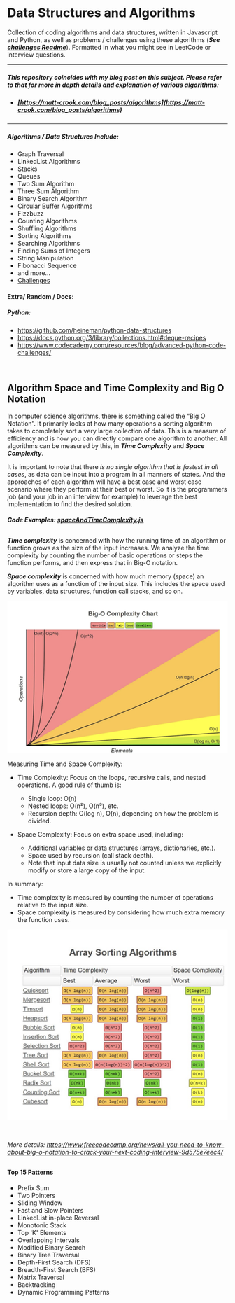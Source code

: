 # Data Structures and Algorithms

Collection of coding algorithms and data structures, written in Javascript and Python, as well as problems / challenges using these algorithms (***See [challenges Readme](./challenges/README.md)***). Formatted in what you might see in LeetCode or interview questions.

----

##### This repository coincides with my blog post on this subject. Please refer to that for more in depth details and explanation of various algorithms:
* ##### [https://matt-crook.com/blog_posts/algorithms](https://matt-crook.com/blog_posts/algorithms)

----


##### Algorithms / Data Structures Include:
* Graph Traversal
* LinkedList Algorithms
* Stacks
* Queues
* Two Sum Algorithm
* Three Sum Algorithm
* Binary Search Algorithm
* Circular Buffer Algorithms
* Fizzbuzz
* Counting Algorithms
* Shuffling Algorithms
* Sorting Algorithms
* Searching Algorithms
* Finding Sums of Integers
* String Manipulation
* Fibonacci Sequence
* and more...
* [Challenges](./challenges/)

#### Extra/ Random / Docs:

##### Python:
- https://github.com/heineman/python-data-structures
- https://docs.python.org/3/library/collections.html#deque-recipes
- https://www.codecademy.com/resources/blog/advanced-python-code-challenges/

<br>

## Algorithm Space and Time Complexity and Big O Notation

In computer science algorithms, there is something called the “Big O Notation”. It primarily looks at how many operations a sorting algorithm takes to completely sort a very large collection of data. This is a measure of efficiency and is how you can directly compare one algorithm to another. All algorithms can be measured by this, in ***Time Complexity*** and ***Space Complexity***.

It is important to note that there *is no single algorithm that is fastest in all cases*, as data can be input into a program in all manners of states. And the approaches of each algorithm will have a best case and worst case scenario where they perform at their best or worst. So it is the programmers job (and your job in an interview for example) to leverage the best implementation to find the desired solution.

##### *Code Examples: [spaceAndTimeComplexity.js](./complexity/spaceAndTimeComplexity.js)*

##

***Time complexity*** is concerned with how the running time of an algorithm or function grows as the size of the input increases. We analyze the time complexity by counting the number of basic operations or steps the function performs, and then express that in Big-O notation.

***Space complexity*** is concerned with how much memory (space) an algorithm uses as a function of the input size. This includes the space used by variables, data structures, function call stacks, and so on.

![big-o](./media/bigO.png)

Measuring Time and Space Complexity:

* Time Complexity: Focus on the loops, recursive calls, and nested operations. A good rule of thumb is:
  * Single loop: O(n)
  * Nested loops: O(n²), O(n³), etc.
  * Recursion depth: O(log n), O(n), depending on how the problem is divided.

* Space Complexity: Focus on extra space used, including:
  * Additional variables or data structures (arrays, dictionaries, etc.).
  * Space used by recursion (call stack depth).
  * Note that input data size is usually not counted unless we explicitly modify or store a large copy of the input.

In summary:

* Time complexity is measured by counting the number of operations relative to the input size.
* Space complexity is measured by considering how much extra memory the function uses.

![sorting-algorithms](./media/sorting_algorithms.png)

<br>

*More details: https://www.freecodecamp.org/news/all-you-need-to-know-about-big-o-notation-to-crack-your-next-coding-interview-9d575e7eec4/*

##

#### Top 15 Patterns

- Prefix Sum
- Two Pointers
- Sliding Window
- Fast and Slow Pointers
- LinkedList in-place Reversal
- Monotonic Stack
- Top 'K' Elements
- Overlapping Intervals
- Modified Binary Search
- Binary Tree Traversal
- Depth-First Search (DFS)
- Breadth-First Search (BFS)
- Matrix Traversal
- Backtracking
- Dynamic Programming Patterns


<!-- ## Graph Search (BFS and DFS)

[Challenge Example](./challenges/javascript/adjancencyMatrix.js)

[Example Graph Traversal](./graphTraversal/)

#### Adjacency List
An adjacency list is the most common common way to represent a graph. Every vertex (or node) stores a list of adjacent vertices. In an undirected graph, an edge like `(a, b)` would be stored twice: once in `a's` adjacent vertices, and once in `b's` adjacent vertices.

![adjacency-list](./media/adjacency-list.png)


#### Adjacency Matrix

An adjacency matrix is `N x N` boolean matrix (where `N` is the number of nodes), where a `true` value at `matrix[i][j] ` indicates an edge from node `i` to node `j`. You can also use an integer matrix with zeros and ones.

* In an undirected graph, an adjacency matrix will be symmetric. In a directed graph, it will not necessarily be.

The graph algorithms that are used on adjacency lists can be performed with adjacency matrices, but they may be somewhat less efficient. In the adjacency list representation, you can easily iterate through the neighbors of a node. In the adjacency matrix representation, you will need to iterate through all the nodes to identify a node's neighbors.

![adjacency-matrix](./media/adjacency-matrix.png)

##### Algorithms

Two common ways to search a graph are ***Depth-First Search*** and ***Breath-First Search***.

[Example](./binarySearch/search.js)

In Depth-First Search (DFS), we start at the root (or another arbitrarily selected node) and explore each branch completely before moving onto the next branch. That is, we go deep first (hence the name depth- first search) before we go wide.


In Breath-First Search, we start at the root (or another arbitrarily selected note) and explore each neighbor before going onto any of their children. That is, we go wide (hence the name breath- first) before we go deep.

Breath-First Search (BFS) and Depth-First Search (DFS) tend to be used in different scenarios.

* DFS is often preferred if we want to visit every node in the graph. Both will work fine but depth first search is a bit simpler.
* However, if we want to find the shortest path or just any path between two notes BFS is generally better.


<br>

## Stacks

[Example](./stacksAndQueues/stack.js)

The stack data structure is precisely what it sounds like: a stack of data. In certain types of scenarios, it can be favorable to store data in a stack rather than in an array. A stack uses LIFO *(last-in, first- out)* ordering. That is, as in a stack of dinner plates. The most recent item added to the stack is the first item to be removed.

Unlike an array, a stack doesn't offer a consent-constant time access to the `i`th item. However, it does allow constant-time adds and removes as it doesn't require shifting elements around.

One case where stacks are often useful is in certain recursive algorithms. Sometimes you need to push temporary data onto a stack as you recurse, but then remove them as you backtrack (for example, because the recursive check failed.) A stack offers an intuitive way to do this. A stack can also be used to implement a recursive algorithm iteratively.

<br>

## Queues

[Example](./stacksAndQueues/queue.js)

A Queue implements FIFO *(first-in, first-out)* ordering. 
As in a line or queue at a ticket stand, items are removed from the data structure in the same order that they are added.

A queue can also be implemented with a linked list. In fact, they are essentially the same thing as long as items are added and removed from opposite sides.

One thing to note with a queue is, it is especially easy to mess up the updating of the first and last nodes.

One place are often used in breadth-first search, or an implementing a cache. In breadth-first search for example, we use a queue to store a list of nodes that we need to process. Each time we process a node, we add its adjacent nodes to the back of the queue. This allows us to process nodes in the order in which they are viewed.

<br>

## HashMap

*(https://levelup.gitconnected.com/java-hashmap-explained-a601c48ddc44)*

[Example Python](./challenges/python/hashmap_ransomNote.py)

[Example Javascript](./challenges/javascript/hashmapRansomNote.js)

[Example Two Sum](./challenges/javascript/twoSum.js)

A HashMap or Hash Table is a data structure that maps keys to values for highly efficient lookups. There are a number of ways of implementing this.
A simple implementation is we can use an array of linked lists, and a hash code function.

Alternatively, we can implement a look up system with a balanced binary search tree. The advantage of this is potentially using less space since, we no longer allocate a large array. We can also iterate through the keys in order; which can also be useful sometimes.

<br>

## LinkedLists

[Examples](./linkedList/)


A Linked List is a data structure that represents a sequence of nodes. In a singly Linked List, each Node points to the next Node in the Linked List. A doubly Linked List gives each Node pointers to both the next Node and the previous Node. Unlike an array, a linked list does not provide constant time access to a particular index within the list.

<br>

## Fibonacci

[Examples](./fibonacci/)

The Fibonacci sequence is the series of numbers where each number is the sum of the two preceding numbers. It starts with 0 and is followed by 1.


<br>

## Circular Buffer

[Examples](./circularBuffer/)

[Challenge Example](./challenges/python/circlular_buffer.py)

A a circular buffer (or circular queue, cyclic buffer or ring buffer) is a data structure that uses a single, fixed-size buffer as if it were connected end-to-end. This structure lends itself easily to buffering data streams. The useful property of a circular buffer is that it does not need to have its elements shuffled around when one is consumed. -->

